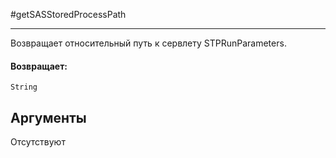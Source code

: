 #getSASStoredProcessPath

---

Возвращает относительный путь к сервлету STPRunParameters.

#### Возвращает:

`String`

## Аргументы

Отсутствуют

